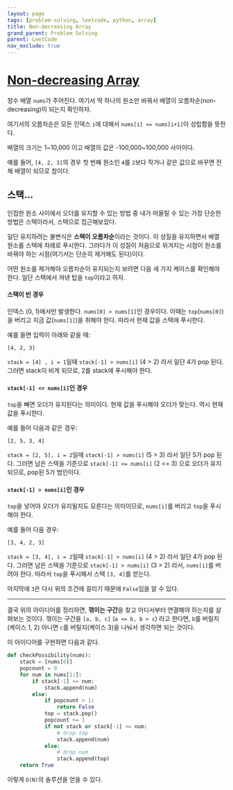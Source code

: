 ```yaml
---
layout: page
tags: [problem-solving, leetcode, python, array]
title: Non-decreasing Array
grand_parent: Problem Solving
parent: LeetCode
nav_exclude: true
---
```


# [Non-decreasing Array](https://leetcode.com/problems/non-decreasing-array/)

 정수 배열 `nums`가 주어진다. 여기서 딱 하나의 원소만 바꿔서 배열이
 오름차순(non-decreasing)이 되는지 확인하자.

 여기서의 오름차순은 모든 인덱스 `i`에 대해서 `nums[i] <= nums[i+1]`이
 성립함을 뜻한다.

 배열의 크기는 1~10,000 이고 배열의 값은 -100,000~100,000 사이이다.

 예를 들어, `[4, 2, 3]`의 경우 첫 번째 원소인 `4`를 `2`보다 작거나
 같은 값으로 바꾸면 전체 배열이 되므로 참이다.

## 스택...

 인접한 원소 사이에서 오더를 유지할 수 있는 방법 중 내가 떠올릴 수
 있는 가장 단순한 방법은 스택이라서, 스택으로 접근해보았다.

 일단 유지하려는 불변식은 **스택이 오름차순**이라는 것이다. 이 성질을
 유지하면서 배열 원소를 스택에 차례로 푸시한다. 그러다가 이 성질이
 처음으로 위겨지는 시점이 원소를 바꿔야 하는 시점(여기서는 단순히
 제거해도 된다)이다.

 어떤 원소를 제거해야 오름차순이 유지되는지 보려면 다음 세 가지
 케이스를 확인해야 한다. 일단 스택에서 꺼낸 탑을 `top`이라고 하자.

#### 스택이 빈 경우
 인덱스 (0, 1)에서만 발생한다. `nums[0] > nums[1]`인 경우이다. 이때는
 `top`(`nums[0]`)을 버리고 지금 값(`nums[1]`)을 취해야 한다. 따라서
 현재 값을 스택에 푸시한다.

 예를 들면 입력이 아래와 같을 때:

```
[4, 2, 3]
```

 `stack = [4] , i = 1`일때 `stack[-1] > nums[i]` (4 > 2) 라서 일단 4가
 pop 된다.  그러면 stack이 비게 되므로, 2를 stack에 푸시해야 한다.

#### `stack[-1] <= nums[i]`인 경우
 `top`을 빼면 오더가 유지된다는 의미이다. 현재 값을 푸시해야 오더가
 맞는다. 역시 현재 값을 푸시한다.

 예를 들어 다음과 같은 경우:

```
[2, 5, 3, 4]
```


 `stack = [2, 5], i = 2`일때 `stack[-1] > nums[i]` (5 > 3) 라서 일단
 5가 pop 된다. 그러면 남은 스택을 기준으로 `stack[-1] <= nums[i]` (2
 <= 3) 으로 오더가 유지되므로, pop된 5가 범인이다.

#### `stack[-1] > nums[i]`인 경우
 `top`을 넣어야 오더가 유지될지도 모른다는 의미이므로, `nums[i]`를
 버리고 `top`을 푸시해야 한다.

 예를 들어 다음 경우:

```
[3, 4, 2, 3]
```

 `stack = [3, 4], i = 2`일때 `stack[-1] > nums[i]` (4 > 2) 라서 일단
 4가 pop 된다. 그러면 남은 스택을 기준으로 `stack[-1] > nums[i]` (3 >
 2) 라서, `nums[i]`를 버려야 한다. 따라서 `top`을 푸시해서 스택 `[3,
 4]`를 얻는다.

 마지막에 `3`은 다시 위의 조건에 걸리기 때문에 `False`임을 알 수 있다.

---

 결국 위의 아이디어를 정리하면, **꺾이는 구간**을 찾고 어디서부터
 연결해야 하는지를 살펴보는 것이다. 꺾이는 구간을 `[a, b, c]` (`a <=
 b, b > c`) 라고 한다면, `b`를 버릴지(케이스 1, 2) 아니면 `c`를
 버릴지(케이스 3)을 나눠서 생각하면 되는 것이다.

 이 아이디어를 구현하면 다음과 같다.

```python
def checkPossibility(nums):
    stack = [nums[0]]
    popcount = 0
    for num in nums[1:]:
        if stack[-1] <= num:
            stack.append(num)
        else:
            if popcount > 1:
                return False
            top = stack.pop()
            popcount += 1
            if not stack or stack[-1] <= num:
                # drop top
                stack.append(num)
            else:
                # drop num
                stack.append(top)
    return True
```

 이렇게 `O(N)`의 솔루션을 얻을 수 있다.
